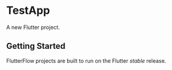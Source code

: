 # TestApp

A new Flutter project.

## Getting Started

FlutterFlow projects are built to run on the Flutter _stable_ release.
